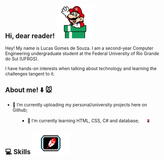 ## Hi, dear reader! ![olá](mariodown.gif)
Hey! My name is Lucas Gomes de Souza. I am a second-year Computer Engineering undergraduate student at the Federal University of Rio Grande do Sul (UFRGS).

I have hands-on interests when talking about technology and learning the challenges tangent to it.

## About me! :arrow_down: :mouse: 
- 🔭 I’m currently uploading my personal/university projects here on Github;<ul><li style="display: flex; align-items: center;">
  - 🌱 I’m currently learning HTML, CSS, C# and database;<img src="mario.gif" width="30" style="margin-left: 10px;"></li></ul>
## :computer: Skills <img src="https://github.com/lucasgdesouza/lucasgdesouza/raw/main/skills.gif" width="120" height="70">


